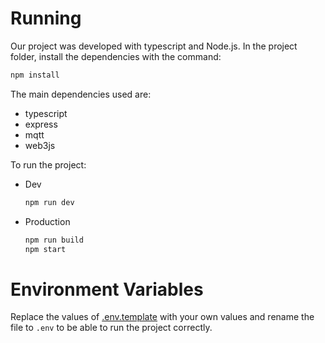 # Running

Our project was developed with typescript and Node.js. In the project folder, install the dependencies with the command:

```bash
npm install
```

The main dependencies used are:

-   typescript
-   express
-   mqtt
-   web3js

To run the project:

-   Dev
    ```bash
    npm run dev
    ```
-   Production
    ```bash
    npm run build
    npm start
    ```

# Environment Variables

Replace the values of [.env.template](.env.template) with your own values and rename the file to `.env` to be able to run the project correctly.
